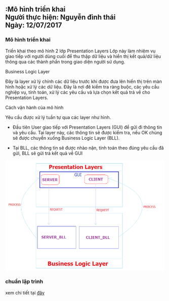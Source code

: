 


<h2>:Mô hình triển khai
<br>Người thực hiện: Nguyễn đình thái
<br>Ngày: 12/07/2017

<h3>Mô hình triển khai</h3>
Triển khai theo mô hình 2 lớp
Presentation Layers
Lớp này làm nhiệm vụ giao tiếp với người dùng cuối để thu thập dữ liệu và hiển thị kết quả/dữ liệu thông qua các thành phần trong giao diện người sử dụng.

Business Logic Layer

Đây là layer xử lý chính các dữ liệu trước khi được đưa lên hiển thị trên màn hình hoặc xử lý các dữ liệu.
Đây là nơi đê kiểm tra ràng buộc, các yêu cầu nghiệp vụ, tính toán, xử lý các yêu cầu và lựa chọn kết quả trả về cho Presentation Layers.

Cách vận hành của mô hình

Yêu cầu được xử lý tuần tự qua các layer như hình.
- Đầu tiên User giao tiếp với Presentation Layers (GUI) để gửi đi thông tin và yêu cầu. Tại layer này, các thông tin sẽ được kiểm tra, nếu OK chúng sẽ được chuyển xuống Business Logic Layer (BLL).

- Tại BLL, các thông tin sẽ được nhào nặn, tính toán theo đúng yêu cầu đã gửi, BLL sẽ gửi trả kết quả về GUI
<img src='/img/2_TIER.png'>


<h3>chuẩn lập trình</h3>
xem chi tiết tại <a href="http://csc.edu.vn/lap-trinh-di-dong/tin-tuc/Tin-dao-tao-LTDD/10-dieu-nen-biet-ve-phong-cach-viet-code-Python-Theo-tieu-chuan-PEP8-776
">đây </a>

